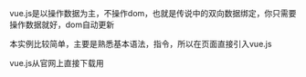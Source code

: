 vue.js是以操作数据为主，不操作dom，也就是传说中的双向数据绑定，你只需要操作数据就好，dom自动更新

本实例比较简单，主要是熟悉基本语法，指令，所以在页面直接引入vue.js  

vue.js从官网上直接下载用<script>标签引入即可  当然也可以npm install vue进行下载安装

index.html主要是vue的基本语法及用法

demo.html主要是写一个简单的todolist的小实例

lift.html主要是vue的生命周期
